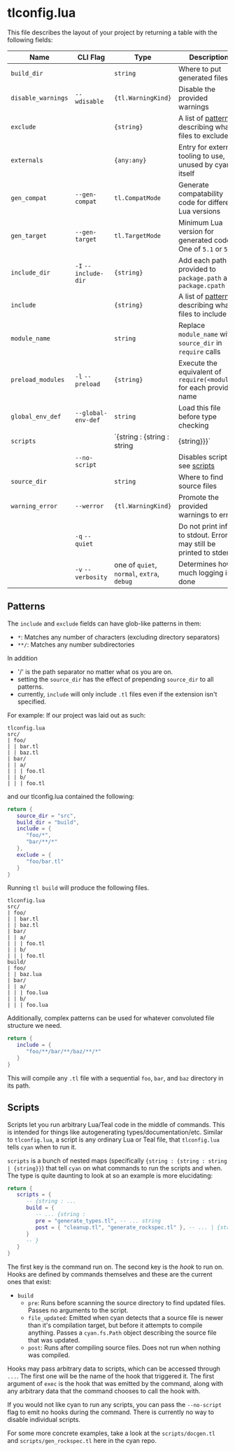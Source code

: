 # tlconfig.lua

This file describes the layout of your project by returning a table with the following fields:

| Name               | CLI Flag             | Type                | Description |
| ------------------ | -------------------- | ------------------- | ----------- |
| `build_dir`        |                      | `string`            | Where to put generated files |
| `disable_warnings` | `--wdisable`         | `{tl.WarningKind}`  | Disable the provided warnings |
| `exclude`          |                      | `{string}`          | A list of [patterns](#Patterns) describing what files to exclude |
| `externals`        |                      | `{any:any}`         | Entry for external tooling to use, unused by cyan itself |
| `gen_compat`       | `--gen-compat`       | `tl.CompatMode`     | Generate compatability code for different Lua versions |
| `gen_target`       | `--gen-target`       | `tl.TargetMode`     | Minimum Lua version for generated code. One of `5.1` or `5.3` |
| `include_dir`      | `-I` `--include-dir` | `{string}`          | Add each path provided to `package.path` and `package.cpath` |
| `include`          |                      | `{string}`          | A list of [patterns](#Patterns) describing what files to include |
| `module_name`      |                      | `string`            | Replace `module_name` with `source_dir` in `require` calls |
| `preload_modules`  | `-l` `--preload`     | `{string}`          | Execute the equivalent of `require(<module>)` for each provided name |
| `global_env_def`   | `--global-env-def`   | `string`            | Load this file before type checking |
| `scripts`          |                      | `{string : {string : string | {string}}}` | A map of commands and hooks to filenames, see [scripts](#Scripts) |
|                    | `--no-script`        |                     | Disables scripts, see [scripts](#Scripts) |
| `source_dir`       |                      | `string`            | Where to find source files |
| `warning_error`    | `--werror`           | `{tl.WarningKind}`  | Promote the provided warnings to errors |
|                    | `-q` `--quiet`       |                     | Do not print info to stdout. Errors may still be printed to stderr |
|                    | `-v` `--verbosity`   | one of `quiet`, `normal`, `extra`, `debug` |  Determines how much logging is done |

## Patterns

The `include` and `exclude` fields can have glob-like patterns in them:
- `*`: Matches any number of characters (excluding directory separators)
- `**/`: Matches any number subdirectories

In addition
- '/' is the path separator no matter what os you are on.
- setting the `source_dir` has the effect of prepending `source_dir` to all patterns.
- currently, `include` will only include `.tl` files even if the extension isn't specified.

For example:
If our project was laid out as such:
```
tlconfig.lua
src/
| foo/
| | bar.tl
| | baz.tl
| bar/
| | a/
| | | foo.tl
| | b/
| | | foo.tl
```

and our tlconfig.lua contained the following:
```lua
return {
   source_dir = "src",
   build_dir = "build",
   include = {
      "foo/*",
      "bar/**/*"
   },
   exclude = {
      "foo/bar.tl"
   }
}
```

Running `tl build` will produce the following files.
```
tlconfig.lua
src/
| foo/
| | bar.tl
| | baz.tl
| bar/
| | a/
| | | foo.tl
| | b/
| | | foo.tl
build/
| foo/
| | baz.lua
| bar/
| | a/
| | | foo.lua
| | b/
| | | foo.lua
```

Additionally, complex patterns can be used for whatever convoluted file structure we need.
```lua
return {
   include = {
      "foo/**/bar/**/baz/**/*"
   }
}
```
This will compile any `.tl` file with a sequential `foo`, `bar`, and `baz` directory in its path.

## Scripts

Scripts let you run arbitrary Lua/Teal code in the middle of commands. This is intended for things like autogenerating types/documentation/etc. Similar to `tlconfig.lua`, a script is any ordinary Lua or Teal file, that `tlconfig.lua` tells `cyan` when to run it.

`scripts` is a bunch of nested maps (specifically `{string : {string : string | {string}}`) that tell `cyan` on what commands to run the scripts and when. The type is quite daunting to look at so an example is more elucidating:

```lua
return {
   scripts = {
      -- {string : ...
      build = {
         -- ... {string :
         pre = "generate_types.tl", -- ... string
         post = { "cleanup.tl", "generate_rockspec.tl" }, -- ... | {string} }
      }
      -- }
   }
}
```

The first key is the command run on. The second key is the _hook_ to run on. Hooks are defined by commands themselves and these are the current ones that exist:

 - `build`
   - `pre`: Runs before scanning the source directory to find updated files. Passes no arguments to the script.
   - `file_updated`: Emitted when cyan detects that a source file is newer than it's compilation target, but before it attempts to compile anything. Passes a `cyan.fs.Path` object describing the source file that was updated.
   - `post`: Runs after compiling source files. Does not run when nothing was compiled.

Hooks may pass arbitrary data to scripts, which can be accessed through `...`. The first one will be the name of the hook that triggered it.
The first argument of `exec` is the hook that was emitted by the command, along with any arbitrary data that the command chooses to call the hook with.

If you would not like cyan to run any scripts, you can pass the `--no-script` flag to emit no hooks during the command. There is currently no way to disable individual scripts.

For some more concrete examples, take a look at the `scripts/docgen.tl` and `scripts/gen_rockspec.tl` here in the cyan repo.
